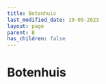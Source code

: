 ```yaml
---
title: Botenhuis
last_modified_date: 19-09-2023
layout: page
parent: B
has_children: false
---
```


Botenhuis
=========

